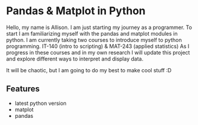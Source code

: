 # Pandas & Matplot in Python

Hello, my name is Allison. I am just starting my journey as a programmer. To start
I am familiarizing myself with the pandas and matplot modules in python. I am currently
taking two courses to introduce myself to python programming. IT-140 (intro to scripting) & MAT-243 (applied statistics)
As I progress in these courses and in my own research I will update this project and explore different ways to
interpret and display data.

It will be chaotic, but I am going to do my best to make cool stuff :D

## Features
- latest python version
- matplot
- pandas
